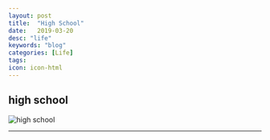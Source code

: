 ```yaml
---
layout: post
title:  "High School"
date:   2019-03-20
desc: "life"
keywords: "blog"
categories: [Life]
tags: 
icon: icon-html
---
```


## high school

![high school](https://user-images.githubusercontent.com/40975373/55286903-cfca3180-53ed-11e9-9d82-ae14cee7da9c.jpeg)

---